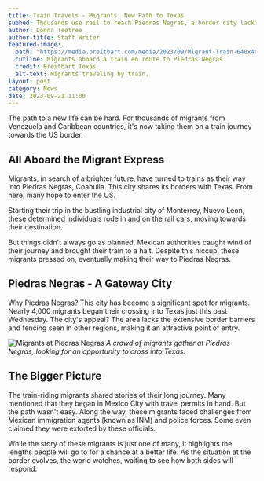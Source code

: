 ```yaml
---
title: Train Travels - Migrants' New Path to Texas
subhed: Thousands use rail to reach Piedras Negras, a border city lacking fencing.
author: Donna Teetree
author-title: Staff Writer
featured-image: 
  path: "https://media.breitbart.com/media/2023/09/Migrant-Train-640x480.jpg"
  cutline: Migrants aboard a train en route to Piedras Negras.
  credit: Breitbart Texas
  alt-text: Migrants traveling by train.
layout: post
category: News
date: 2023-09-21 11:00
---
```


The path to a new life can be hard. For thousands of migrants from Venezuela and Caribbean countries, it's now taking them on a train journey towards the US border.

## All Aboard the Migrant Express

Migrants, in search of a brighter future, have turned to trains as their way into Piedras Negras, Coahuila. This city shares its borders with Texas. From here, many hope to enter the US.

Starting their trip in the bustling industrial city of Monterrey, Nuevo Leon, these determined individuals rode in and on the rail cars, moving towards their destination.

But things didn't always go as planned. Mexican authorities caught wind of their journey and brought their train to a halt. Despite this hiccup, these migrants pressed on, eventually making their way to Piedras Negras.

## Piedras Negras - A Gateway City

Why Piedras Negras? This city has become a significant spot for migrants. Nearly 4,000 migrants began their crossing into Texas just this past Wednesday. The city's appeal? The area lacks the extensive border barriers and fencing seen in other regions, making it an attractive point of entry.

![Migrants at Piedras Negras](https://media.breitbart.com/media/2023/09/Migrant-Trains-3.jpg)
*A crowd of migrants gather at Piedras Negras, looking for an opportunity to cross into Texas.*

## The Bigger Picture

The train-riding migrants shared stories of their long journey. Many mentioned that they began in Mexico City with travel permits in hand. But the path wasn't easy. Along the way, these migrants faced challenges from Mexican immigration agents (known as INM) and police forces. Some even claimed they were extorted by these officials.

While the story of these migrants is just one of many, it highlights the lengths people will go to for a chance at a better life. As the situation at the border evolves, the world watches, waiting to see how both sides will respond.

